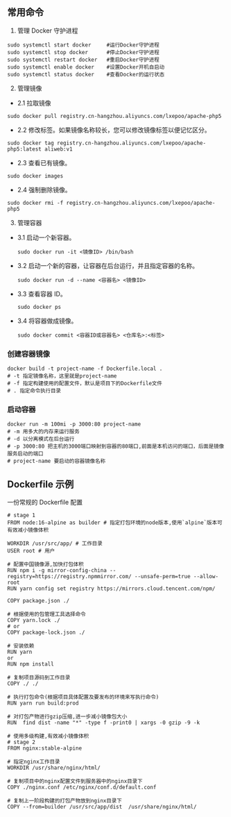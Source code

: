 ## 常用命令

1. 管理 Docker 守护进程

```
sudo systemctl start docker     #运行Docker守护进程
sudo systemctl stop docker      #停止Docker守护进程
sudo systemctl restart docker   #重启Docker守护进程
sudo systemctl enable docker    #设置Docker开机自启动
sudo systemctl status docker    #查看Docker的运行状态
```

2. 管理镜像

- 2.1 拉取镜像

```
sudo docker pull registry.cn-hangzhou.aliyuncs.com/lxepoo/apache-php5
```

- 2.2 修改标签。如果镜像名称较长，您可以修改镜像标签以便记忆区分。

```
sudo docker tag registry.cn-hangzhou.aliyuncs.com/lxepoo/apache-php5:latest aliweb:v1
```

- 2.3 查看已有镜像。

```
sudo docker images
```

- 2.4 强制删除镜像。

```
sudo docker rmi -f registry.cn-hangzhou.aliyuncs.com/lxepoo/apache-php5
```

3. 管理容器

- 3.1 启动一个新容器。

  ```
  sudo docker run -it <镜像ID> /bin/bash
  ```

- 3.2 启动一个新的容器，让容器在后台运行，并且指定容器的名称。
  ```
  sudo docker run -d --name <容器名> <镜像ID>
  ```
- 3.3 查看容器 ID。
  ```
  sudo docker ps
  ```
- 3.4 将容器做成镜像。
  ```
  sudo docker commit <容器ID或容器名> <仓库名>:<标签>
  ```

### 创建容器镜像

```shell
docker build -t project-name -f Dockerfile.local .
# -t 指定镜像名称，这里就是project-name
# -f 指定构建使用的配置文件，默认是项目下的Dockerfile文件
# . 指定命令执行目录
```

### 启动容器

```shell
docker run -m 100mi -p 3000:80 project-name
# -m 用多大的内存来运行服务
# -d 以分离模式在后台运行
# -p 3000:80 把主机的3000端口映射到容器的80端口,前面是本机访问的端口，后面是镜像服务启动的端口
# project-name 要启动的容器镜像名称
```

## Dockerfile 示例

一份常规的 Dockerfile 配置

```shell
# stage 1
FROM node:16-alpine as builder # 指定打包环境的node版本,使用`alpine`版本可有效减小镜像体积

WORKDIR /usr/src/app/ # 工作目录
USER root # 用户

# 配置中国镜像源,加快打包体积
RUN npm i -g mirror-config-china --registry=https://registry.npmmirror.com/ --unsafe-perm=true --allow-root
RUN yarn config set registry https://mirrors.cloud.tencent.com/npm/

COPY package.json ./

# 根据使用的包管理工具选择命令
COPY yarn.lock ./
# or
COPY package-lock.json ./

# 安装依赖
RUN yarn
or
RUN npm install

# 复制项目源码到工作目录
COPY ./ ./

# 执行打包命令(根据项目具体配置及要发布的环境来写执行命令)
RUN yarn run build:prod

# 对打包产物进行gzip压缩,进一步减小镜像包大小
RUN  find dist -name "*" -type f -print0 | xargs -0 gzip -9 -k

# 使用多级构建,有效减小镜像体积
# stage 2
FROM nginx:stable-alpine

# 指定nginx工作目录
WORKDIR /usr/share/nginx/html/

# 复制项目中的nginx配置文件到服务器中的nginx目录下
COPY ./nginx.conf /etc/nginx/conf.d/default.conf

# 复制上一阶段构建的打包产物放到nginx目录下
COPY --from=builder /usr/src/app/dist  /usr/share/nginx/html/

```
